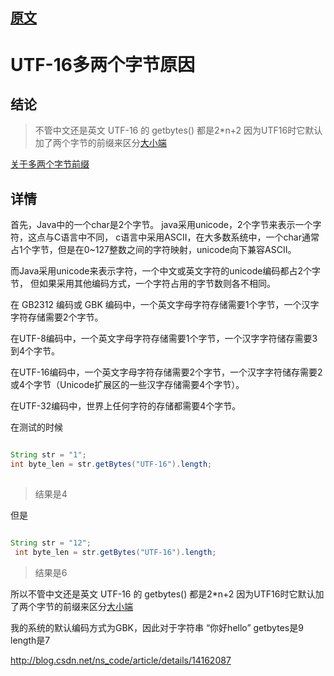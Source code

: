 
## [原文](https://blog.csdn.net/fangchao3652/article/details/74315884)

# UTF-16多两个字节原因

## 结论

> 不管中文还是英文 UTF-16 的 getbytes() 都是2*n+2 
  因为UTF16时它默认加了两个字节的前缀来区分[大小端](10、深入浅出：大小端模式.md)

[关于多两个字节前缀](05、UTF-8、UTF-16、UTF-16LE、UTF-16BE的区别.md)  

## 详情

首先，Java中的一个char是2个字节。
java采用unicode，2个字节来表示一个字符，这点与C语言中不同，
c语言中采用ASCII，在大多数系统中，一个char通常占1个字节，但是在0~127整数之间的字符映射，unicode向下兼容ASCII。

而Java采用unicode来表示字符，一个中文或英文字符的unicode编码都占2个字节，
但如果采用其他编码方式，一个字符占用的字节数则各不相同。

在 GB2312 编码或 GBK 编码中，一个英文字母字符存储需要1个字节，一个汉字字符存储需要2个字节。 

在UTF-8编码中，一个英文字母字符存储需要1个字节，一个汉字字符储存需要3到4个字节。

在UTF-16编码中，一个英文字母字符存储需要2个字节，一个汉字字符储存需要2或4个字节（Unicode扩展区的一些汉字存储需要4个字节）。

在UTF-32编码中，世界上任何字符的存储都需要4个字节。

在测试的时候
```java

String str = "1";  
int byte_len = str.getBytes("UTF-16").length;
     
```
> 结果是4 

但是
```java

String str = "12";  
 int byte_len = str.getBytes("UTF-16").length;  

```
> 结果是6

所以不管中文还是英文 UTF-16 的 getbytes() 都是2*n+2 
因为UTF16时它默认加了两个字节的前缀来区分[大小端](10、深入浅出：大小端模式.md)

我的系统的默认编码方式为GBK，因此对于字符串 “你好hello” getbytes是9 length是7

<http://blog.csdn.net/ns_code/article/details/14162087>
 
